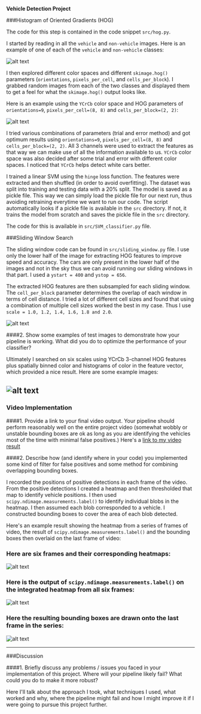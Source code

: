 **Vehicle Detection Project**

[//]: # (Image References)
[image1]: ./examples/car_not_car.png
[image2]: ./examples/HOG_example.jpg
[image3]: ./examples/sliding_windows.jpg
[image4]: ./examples/sliding_window.jpg
[image5]: ./examples/bboxes_and_heat.png
[image6]: ./examples/labels_map.png
[image7]: ./examples/output_bboxes.png
[video1]: ./project_video.mp4

###Histogram of Oriented Gradients (HOG)

The code for this step is contained in the code snippet `src/hog.py`.  

I started by reading in all the `vehicle` and `non-vehicle` images.  Here is an example of one of each of the `vehicle` and `non-vehicle` classes:

![alt text][image1]

I then explored different color spaces and different `skimage.hog()` parameters (`orientations`, `pixels_per_cell`, and `cells_per_block`).  I grabbed random images from each of the two classes and displayed them to get a feel for what the `skimage.hog()` output looks like.

Here is an example using the `YCrCb` color space and HOG parameters of `orientations=9`, `pixels_per_cell=(8, 8)` and `cells_per_block=(2, 2)`:


![alt text][image2]

I tried various combinations of parameters (trial and error method) and got optimum results using `orientations=9`, `pixels_per_cell=(8, 8)` and `cells_per_block=(2, 2)`. All 3 channels were used to extract the features as that way we can make use of all the information available to us. `YCrCb` color space was also decided after some trial and error with different color spaces. I noticed that `YCrCb` helps detect white cars better.

I trained a linear SVM using the `hinge` loss function. The features were extracted and then shuffled (in order to avoid overfitting). The dataset was split into training and testing data with a 20% split. The model is saved as a pickle file. This way we can simply load the pickle file for our next run, thus avoiding retraining everytime we want to run our code. The script automatically looks if a pickle file is available in the `src` directory. If not, it trains the model from scratch and saves the pickle file in the `src` directory.

The code for this is available in `src/SVM_classifier.py` file.

###Sliding Window Search

The sliding window code can be found in `src/sliding_window.py` file. I use only the lower half of the image for extracting HOG features to improve speed and accuracy. The cars are only present in the lower half of the images and not in the sky thus we can avoid running our sliding windows in that part. I used a `ystart = 400` and `ystop = 656`.

The extracted HOG features are then subsampled for each sliding window. The `cell_per_block` parameter determines the overlap of each window in terms of cell distance. I tried a lot of different cell sizes and found that using a combination of multiple cell sizes worked the best in my case. Thus I use `scale = 1.0, 1.2, 1.4, 1.6, 1.8 and 2.0`.

![alt text][image3]

####2. Show some examples of test images to demonstrate how your pipeline is working.  What did you do to optimize the performance of your classifier?

Ultimately I searched on six scales using YCrCb 3-channel HOG features plus spatially binned color and histograms of color in the feature vector, which provided a nice result.  Here are some example images:

![alt text][image4]
---

### Video Implementation

####1. Provide a link to your final video output.  Your pipeline should perform reasonably well on the entire project video (somewhat wobbly or unstable bounding boxes are ok as long as you are identifying the vehicles most of the time with minimal false positives.)
Here's a [link to my video result](./project_video.mp4)


####2. Describe how (and identify where in your code) you implemented some kind of filter for false positives and some method for combining overlapping bounding boxes.

I recorded the positions of positive detections in each frame of the video.  From the positive detections I created a heatmap and then thresholded that map to identify vehicle positions.  I then used `scipy.ndimage.measurements.label()` to identify individual blobs in the heatmap.  I then assumed each blob corresponded to a vehicle.  I constructed bounding boxes to cover the area of each blob detected.  

Here's an example result showing the heatmap from a series of frames of video, the result of `scipy.ndimage.measurements.label()` and the bounding boxes then overlaid on the last frame of video:

### Here are six frames and their corresponding heatmaps:

![alt text][image5]

### Here is the output of `scipy.ndimage.measurements.label()` on the integrated heatmap from all six frames:
![alt text][image6]

### Here the resulting bounding boxes are drawn onto the last frame in the series:
![alt text][image7]



---

###Discussion

####1. Briefly discuss any problems / issues you faced in your implementation of this project.  Where will your pipeline likely fail?  What could you do to make it more robust?

Here I'll talk about the approach I took, what techniques I used, what worked and why, where the pipeline might fail and how I might improve it if I were going to pursue this project further.  

